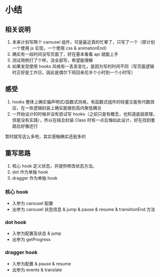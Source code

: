 # 小结

## 相关说明

1. 本来计划写两个 carousel 组件，可是最近真的忙晕了，只写了一个（原计划一个使用 js 实现，一个使用 css & animationEnd）
2. 确实有一段时间没写页面了，好在基本看看 api 就能上手
3. 测试用例打了个样，没全部写，希望能理解
4. 如果发现使用 hooks 风格有一丢丢变化，是因为写的时间不同（写页面逻辑时正好是工作日，因此是偶尔下班回来花半个小时到一个小时写）

## 感受

1. hooks 整体上确实偏声明式/函数式风格，有函数式组件的轻量又能有代数效应，在一些逻辑封装上确实能做到高内聚低耦合
2. 一开始设计的时候并没有尝试写 hooks（之前只是有概念，也知道底层原理，但是没有实践），所以在结合封装 Class 时有一点后悔如此设计，好在找到套路后好像还行

暂时就写这么多吧，其实感触确实还挺多的

## 重写思路

1. 核心 hook 定义状态，并提供修改状态方法。
2. dot 作为单独 hook
3. dragger 作为单独 hook

### 核心 hook

- 入参为 carousel 配置
- 出参为 carousel 状态信息 & jump & pause & resume & transitionEnd 方法

### dot hook

- 入参为配置及状态 & jump
- 出参为 getProgress

### dragger hook

- 入参为配置 & pause & resume
- 出参为 events & translate
